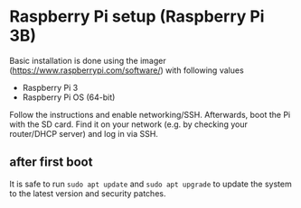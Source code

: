# Raspberry Pi setup (Raspberry Pi 3B)
Basic installation is done using the imager (https://www.raspberrypi.com/software/) with following values

* Raspberry Pi 3
* Raspberry Pi OS (64-bit)

Follow the instructions and enable networking/SSH. Afterwards, boot the Pi with the SD card. Find it on your network (e.g. by checking your router/DHCP server) and log in via SSH.

## after first boot
It is safe to run ```sudo apt update``` and ```sudo apt upgrade``` to update the system to the latest version and security patches.

